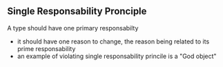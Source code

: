 ## Single Responsability Pronciple
A type should have one primary responsabilty
* it should have one reason to change, the reason being related to its prime responsability
* an example of violating single responsability princile is a "God object"